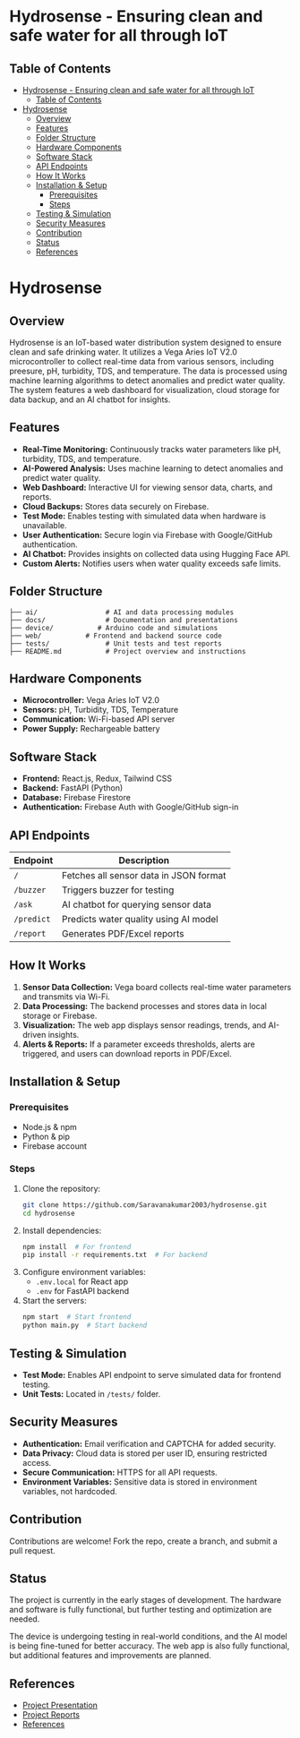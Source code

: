 # Hydrosense - Ensuring clean and safe water for all through IoT

## Table of Contents

- [Hydrosense - Ensuring clean and safe water for all through IoT](#hydrosense---ensuring-clean-and-safe-water-for-all-through-iot)
  - [Table of Contents](#table-of-contents)
- [Hydrosense](#hydrosense)
  - [Overview](#overview)
  - [Features](#features)
  - [Folder Structure](#folder-structure)
  - [Hardware Components](#hardware-components)
  - [Software Stack](#software-stack)
  - [API Endpoints](#api-endpoints)
  - [How It Works](#how-it-works)
  - [Installation \& Setup](#installation--setup)
    - [Prerequisites](#prerequisites)
    - [Steps](#steps)
  - [Testing \& Simulation](#testing--simulation)
  - [Security Measures](#security-measures)
  - [Contribution](#contribution)
  - [Status](#status)
  - [References](#references)

# Hydrosense

## Overview
Hydrosense is an IoT-based water distribution system designed to ensure clean and safe drinking water. It utilizes a Vega Aries IoT V2.0 microcontroller to collect real-time data from various sensors, including preesure, pH, turbidity, TDS, and temperature. The data is processed using machine learning algorithms to detect anomalies and predict water quality. The system features a web dashboard for visualization, cloud storage for data backup, and an AI chatbot for insights.

## Features
- **Real-Time Monitoring:** Continuously tracks water parameters like pH, turbidity, TDS, and temperature.
- **AI-Powered Analysis:** Uses machine learning to detect anomalies and predict water quality.
- **Web Dashboard:** Interactive UI for viewing sensor data, charts, and reports.
- **Cloud Backups:** Stores data securely on Firebase.
- **Test Mode:** Enables testing with simulated data when hardware is unavailable.
- **User Authentication:** Secure login via Firebase with Google/GitHub authentication.
- **AI Chatbot:** Provides insights on collected data using Hugging Face API.
- **Custom Alerts:** Notifies users when water quality exceeds safe limits.

## Folder Structure
```
├── ai/                 # AI and data processing modules
├── docs/               # Documentation and presentations
├── device/           # Arduino code and simulations
├── web/           # Frontend and backend source code
├── tests/              # Unit tests and test reports
├── README.md           # Project overview and instructions
```

## Hardware Components
- **Microcontroller:** Vega Aries IoT V2.0
- **Sensors:** pH, Turbidity, TDS, Temperature
- **Communication:** Wi-Fi-based API server
- **Power Supply:** Rechargeable battery

## Software Stack
- **Frontend:** React.js, Redux, Tailwind CSS
- **Backend:** FastAPI (Python)
- **Database:** Firebase Firestore
- **Authentication:** Firebase Auth with Google/GitHub sign-in

## API Endpoints
| Endpoint | Description |
|----------|-------------|
| `/` | Fetches all sensor data in JSON format |
| `/buzzer` | Triggers buzzer for testing |
| `/ask` | AI chatbot for querying sensor data |
| `/predict` | Predicts water quality using AI model |
| `/report` | Generates PDF/Excel reports |

## How It Works
1. **Sensor Data Collection:** Vega board collects real-time water parameters and transmits via Wi-Fi.
2. **Data Processing:** The backend processes and stores data in local storage or Firebase.
3. **Visualization:** The web app displays sensor readings, trends, and AI-driven insights.
4. **Alerts & Reports:** If a parameter exceeds thresholds, alerts are triggered, and users can download reports in PDF/Excel.

## Installation & Setup
### Prerequisites
- Node.js & npm
- Python & pip
- Firebase account

### Steps
1. Clone the repository:
   ```sh
   git clone https://github.com/Saravanakumar2003/hydrosense.git
   cd hydrosense
   ```
2. Install dependencies:
   ```sh
   npm install  # For frontend
   pip install -r requirements.txt  # For backend
   ```
3. Configure environment variables:
   - `.env.local` for React app
   - `.env` for FastAPI backend
4. Start the servers:
   ```sh
   npm start  # Start frontend
   python main.py  # Start backend
   ```

## Testing & Simulation
- **Test Mode:** Enables API endpoint to serve simulated data for frontend testing.
- **Unit Tests:** Located in `/tests/` folder.

## Security Measures
- **Authentication:** Email verification and CAPTCHA for added security.
- **Data Privacy:** Cloud data is stored per user ID, ensuring restricted access.
- **Secure Communication:** HTTPS for all API requests.
- **Environment Variables:** Sensitive data is stored in environment variables, not hardcoded.


## Contribution
Contributions are welcome! Fork the repo, create a branch, and submit a pull request.

## Status
The project is currently in the early stages of development. The hardware and software is fully functional, but further testing and optimization are needed. 

The device is undergoing testing in real-world conditions, and the AI model is being fine-tuned for better accuracy. The web app is also fully functional, but additional features and improvements are planned.

## References

- [Project Presentation](docs/presentation)
- [Project Reports](docs/reports)
- [References](docs/references)